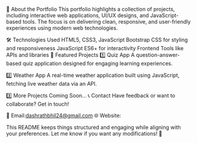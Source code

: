 🚀 About the Portfolio
This portfolio highlights a collection of projects, including interactive web applications, UI/UX designs, and JavaScript-based tools. The focus is on delivering clean, responsive, and user-friendly experiences using modern web technologies.

🛠️ Technologies Used
HTML5, CSS3, JavaScript
Bootstrap CSS for styling and responsiveness
JavaScript ES6+ for interactivity
Frontend Tools like APIs and libraries
📌 Featured Projects
1️⃣ Quiz App
A question-answer-based quiz application designed for engaging learning experiences.

2️⃣ Weather App
A real-time weather application built using JavaScript, fetching live weather data via an API.

3️⃣ More Projects Coming Soon...
📞 Contact
Have feedback or want to collaborate? Get in touch!

📧 Email:dashrathbhil24@gmail.com
🌐 Website:

This README keeps things structured and engaging while aligning with your preferences. Let me know if you want any modifications! 🚀
